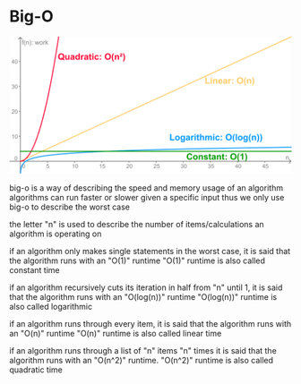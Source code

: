 # Big-O
![commong big o curves](CommonBigOs.svg)

big-o is a way of describing the speed and memory usage of an algorithm
algorithms can run faster or slower given a specific input thus we only use
big-o to describe the worst case

the letter "n" is used to describe the number of items/calculations an algorithm is operating on

if an algorithm only makes single statements in the worst case, it is said that the algorithm runs with an "O(1)" runtime
"O(1)" runtime is also called constant time

if an algorithm recursively cuts its iteration in half from "n" until 1, it is said that the algorithm runs with an "O(log(n))" runtime
"O(log(n))" runtime is also called logarithmic

if an algorithm runs through every item, it is said that the algorithm runs with an "O(n)" runtime
"O(n)" runtime is also called linear time

if an algorithm runs through a list of "n" items "n" times it is said that the algorithm runs with an "O(n^2)" runtime.
"O(n^2)" runtime is also called quadratic time
